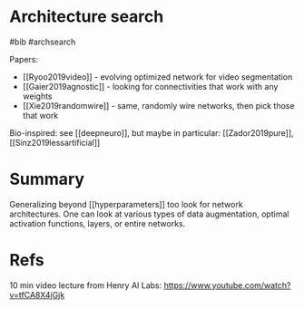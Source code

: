 # Architecture search

#bib #archsearch

Papers:
* [[Ryoo2019video]] - evolving optimized network for video segmentation
* [[Gaier2019agnostic]] - looking for connectivities that work with any weights
* [[Xie2019randomwire]] - same, randomly wire networks, then pick those that work

Bio-inspired: see [[deepneuro]], but maybe in particular: [[Zador2019pure]], [[Sinz2019lessartificial]]

# Summary

Generalizing beyond [[hyperparameters]] too look for network architectures. One can look at various types of data augmentation, optimal activation functions, layers, or entire networks.

# Refs

10 min video lecture from Henry AI Labs: https://www.youtube.com/watch?v=tfCA8X4jGjk